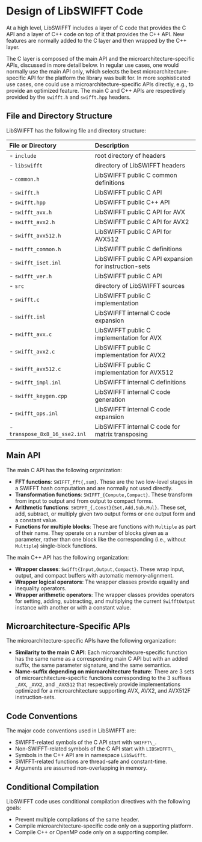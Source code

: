 # Design of LibSWIFFT Code

At a high level, LibSWIFFT includes a layer of C code that provides the C API
and a layer of C++ code on top of it that provides the C++ API. New features are
normally added to the C layer and then wrapped by the C++ layer.

The C layer is composed of the main API and the microarchitecture-specific APIs,
discussed in more detail below. In regular use cases, one would normally use the
main API only, which selects the best microarchitecture-specific API for the
platform the library was built for. In more sophisticated use cases, one could
use a microarchitecture-specific APIs directly, e.g., to provide an optimized
feature. The main C and C++ APIs are respectively provided by the `swifft.h` and
`swifft.hpp` headers.

## File and Directory Structure

LibSWIFFT has the following file and directory structure:

| File or Directory              | Description                                           |
| :----------------------------- | :---------------------------------------------------- |
| - `include`                    | root directory of headers                             |
|  - `libswifft`                 | directory of LibSWIFFT headers                        |
|   - `common.h`                 | LibSWIFFT public C common definitions                 |
|   - `swifft.h`                 | LibSWIFFT public C API                                |
|   - `swifft.hpp`               | LibSWIFFT public C++ API                              |
|   - `swifft_avx.h`             | LibSWIFFT public C API for AVX                        |
|   - `swifft_avx2.h`            | LibSWIFFT public C API for AVX2                       |
|   - `swifft_avx512.h`          | LibSWIFFT public C API for AVX512                     |
|   - `swifft_common.h`          | LibSWIFFT public C definitions                        |
|   - `swifft_iset.inl`          | LibSWIFFT public C API expansion for instruction-sets |
|   - `swifft_ver.h`             | LibSWIFFT public C API                                |
| - `src`                        | directory of LibSWIFFT sources                        |
|  - `swifft.c`                  | LibSWIFFT public C implementation                     |
|  - `swifft.inl`                | LibSWIFFT internal C code expansion                   |
|  - `swifft_avx.c`              | LibSWIFFT public C implementation for AVX             |
|  - `swifft_avx2.c`             | LibSWIFFT public C implementation for AVX2            |
|  - `swifft_avx512.c`           | LibSWIFFT public C implementation for AVX512          |
|  - `swifft_impl.inl`           | LibSWIFFT internal C definitions                      |
|  - `swifft_keygen.cpp`         | LibSWIFFT internal C code generation                  |
|  - `swifft_ops.inl`            | LibSWIFFT internal C code expansion                   |
|  - `transpose_8x8_16_sse2.inl` | LibSWIFFT internal C code for matrix transposing      |

## Main API

The main C API has the following organization:

- **FFT functions**: `SWIFFT_fft{,sum}`. These are the two low-level stages in a
  SWIFFT hash computation and are normally not used directly.
- **Transformation functions**: `SWIFFT_{Compute,Compact}`. These transform from
  input to output and from output to compact forms.
- **Arithmetic functions**: `SWIFFT_{,Const}{Set,Add,Sub,Mul}`. These set, add,
  subtract, or multiply given two output forms or one output form and a constant
  value.
- **Functions for multiple blocks**: These are functions with `Multiple` as part
  of their name. They operate on a number of blocks given as a parameter, rather 
  than one block like the corresponding (i.e., without `Multiple`) single-block
  functions.

The main C++ API has the following organization:

- **Wrapper classes**: `Swifft{Input,Output,Compact}`. These wrap input, output,
  and compact buffers with automatic memory-alignment.
- **Wrapper logical operators**: The wrapper classes provide equality and
  inequality operators.
- **Wrapper arithmetic operators**: The wrapper classes provides operators for
  setting, adding, subtracting, and multiplying the current `SwifftOutput`
  instance with another or with a constant value.

## Microarchitecture-Specific APIs

The microarchitecture-specific APIs have the following organization:

- **Similarity to the main C API**: Each microarchitecure-specific function has
  the same name as a corresponding main C API but with an added suffix, the
  same parameter signature, and the same semantics.
- **Name-suffix depending on microarchitecture feature**: There are 3 sets of
  microarchitecture-specific functions corresponding to the 3 suffixes `_AVX`,
  `_AVX2`, and `_AVX512` that respectively provide implementations optimized
  for a microarchitecture supporting AVX, AVX2, and AVX512F instruction-sets.

## Code Conventions

The major code conventions used in LibSWIFFT are:

- SWIFFT-related symbols of the C API start with `SWIFFT\_`.
- Non-SWIFFT-related symbols of the C API start with `LIBSWIFFT\_`
- Symbols in the C++ API are in namespace `LibSwifft`.
- SWIFFT-related functions are thread-safe and constant-time.
- Arguments are assumed non-overlapping in memory.

## Conditional Compilation

LibSWIFFT code uses conditional compilation directives with the following goals:

- Prevent multiple compilations of the same header.
- Compile microarchitecture-specific code only on a supporting platform.
- Compile C++ or OpenMP code only on a supporting compiler.
